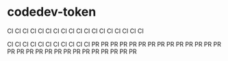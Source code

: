 # codedev-token
CI CI CI CI CI CI CI CI CI CI CI CI CI CI CI CI CI CI

CI CI CI CI CI CI CI CI CI CI CI PR PR PR PR PR PR PR PR PR PR PR PR PR PR PR PR PR PR PR PR PR PR PR PR PR PR PR PR
